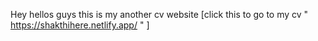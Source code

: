 Hey hellos guys this is my another cv website [click this to go to my cv " https://shakthihere.netlify.app/ " ]
